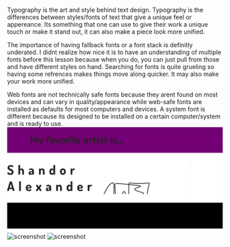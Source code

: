 Typography is the art and style behind text design. Typography is the differences between styles/fonts of text that give a unique feel or appereance. Its something that one can use to give their work a unique touch or make it stand out, it can also make a piece look more unified. 

The importance of having fallback fonts or a font stack is definitly underated. I didnt realize how nice it is to have an understanding of multiple fonts before this lesson because when you do, you can just pull from those and have different styles on hand. Searching for fonts is quite grueling so having some refrences makes things move along quicker. It may also make your work more unified. 

Web fonts are not technically safe fonts because they arent found on most devices and can vary in quality/appearance while web-safe fonts are installed as defaults for most computers and devices. A system font is different because its designed to be installed on a certain computer/system and is ready to use. 
![screenshot](./images/screenshot1.png)
![screenshot](./images/screenshot2.png)
![screenshot](./images/screenshot3.png)